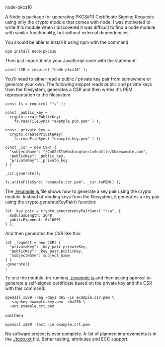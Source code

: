 node-pkcs10

A Node.js package for generating PKCS#10 Certificate
Signing Requests using only the crypto module that comes
with node.  I was motivated to write this module when I
discovered it was difficult to find a node module with
similar functionality, but without external dependencies.

You should be able to install it using npm with the
command:

    npm install node-pkcs10

Then just import it into your JavaScript code with the
statement:

    const CSR = require( "node-pkcs10" );

You'll need to either read a public / private key pair
from somewhere or generate your own.  The following
snippet reads public and private keys from the
filesystem, generates a CSR and then writes it's PEM
representation to the filesystem:

    const fs = require( "fs" );
    
    const _public_key =
      crypto.createPublicKey(
        fs.readFileSync( "example.pub.pem" ) );
    
    const _private_key =
      crypto.createPrivateKey(
        fs.readFileSync( "example.key.pem" ) );
    
    const _csr = new CSR( {
      "subjectName": "/C=US/ST=Washington/L=Seattle/CN=example.com",
      "publicKey": _public_key,
      "privateKey": _private_key
    } )
    
    _csr.generate();
    
    fs.writeFileSync( "example.csr.pem", _csr.toPEM() );

The [ ./example.js ]( ./example.js ) file shows how to
generate a key pair using the crypto module.  Instead of
reading keys from the filesystem, it generates a key pair
using the crypto.generateKeyPair() function:

    let _key_pair = crypto.generateKeyPairSync( "rsa", {
      modulusLength: 2048,
      publicExponent: 0x10001
    } );

And then generates the CSR like this:

    let _request = new CSR( {
      "privateKey": _key_pair.privateKey,
      "publicKey": _key_pair.publicKey,
      "subjectName": subject_name
    } )
    .generate()
    ;

To test the module, try running
[ ./example.js ]( example.js ) and then asking openssl to
generate a self-signed certificate based on the private
key and the CSR with this command:

    openssl x509 -req -days 365 -in example.csr.pem \
      -signkey example.key.pem -sha256 \
      -out example.crt.pem

and then

    openssl x509 -text -in example.crt.pem

No software project is ever complete.  A list of planned
improvements is in the [ ./todo.txt ]( ./todo.txt ) file.
Better testing, attributes and ECC support.